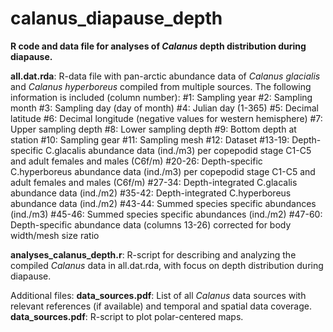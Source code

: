 #  calanus_diapause_depth 

<b>R code and data file for analyses of <i>Calanus</i> depth distribution during diapause.</b>

<b>all.dat.rda</b>: R-data file with pan-arctic abundance data of <i>Calanus glacialis</i> and <i>Calanus hyperboreus</i> compiled from multiple sources.
The following information is included (column number):
#1: Sampling year
#2: Sampling month
#3: Sampling day (day of month)
#4: Julian day (1-365)
#5: Decimal latitude 
#6: Decimal longitude (negative values for western hemisphere)
#7: Upper sampling depth
#8: Lower sampling depth
#9: Bottom depth at station
#10: Sampling gear
#11: Sampling mesh
#12: Dataset 
#13-19: Depth-specific C.glacalis abundance data (ind./m3) per copepodid stage C1-C5 and adult females and males (C6f/m)
#20-26: Depth-specific C.hyperboreus abundance data (ind./m3) per copepodid stage C1-C5 and adult females and males (C6f/m)
#27-34: Depth-integrated C.glacalis abundance data (ind./m2)
#35-42: Depth-integrated C.hyperboreus abundance data (ind./m2) 
#43-44: Summed species specific abundances (ind./m3)
#45-46: Summed species specific abundances (ind./m2)
#47-60: Depth-specific abundance data (columns 13-26) corrected for body width/mesh size ratio 


<b>analyses_calanus_depth.r</b>: R-script for describing and analyzing the compiled <i>Calanus</i> data in all.dat.rda, with focus on depth distribution during diapause.

Additional files:
<b>data_sources.pdf</b>: List of all <i>Calanus</i> data sources with relevant references (if available) and temporal and spatial data coverage.
<b>data_sources.pdf</b>: R-script to plot polar-centered maps.
